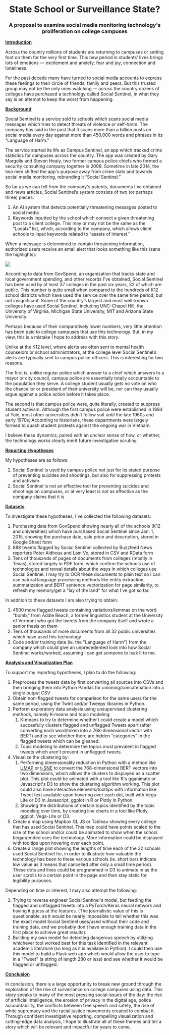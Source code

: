 <h1 style="text-align: center;">State School or Surveillance State?</h1>
<h3 style="text-align: center;"> A proposal to examine social media monitoring technology's proliferation on college campuses</h3>

<b><u>Introduction</u></b>

Across the country millions of students are returning to campuses or setting foot on them for the very first time. This new period in students’ lives brings lots of emotions — excitement and anxiety, fear and joy, connection and loneliness. 

For the past decade many have turned to social media accounts to express these feelings to their circle of friends, family and peers. But this trusted group may not be the only ones watching — across the country dozens of colleges have purchased a technology called Social Sentinel, in what they say is an attempt to keep the worst from happening.

<b><u>Background</u></b>

Social Sentinel is a service sold to schools which scans social media messages which tries to detect threats of violence or self-harm. The company has said in the past that it scans more than a billion posts on social media every day against more than 450,000 words and phrases in its “Language of Harm.” 

The service started its life as Campus Sentinel, an app which tracked crime statistics for campuses across the country. The app was created by Gary Margolis and Steven Healy, two former campus police chiefs who formed a security consulting company together in 2008. Sometime in late 2014, the two men shifted the app's purpose away from crime stats and towards social media monitoring, rebranding it “Social Sentinel.” 

So far as we can tell from the company's patents, documents I've obtained and news articles, Social Sentinel’s system consists of two (or perhaps three) pieces: 
<ol>
	<li>An AI system that detects potentially threatening messages posted to social media</li>
	<li>Keywords inputted by the school which connect a given threatening post to a client college. This may or may not be the same as the “Local+” list, which, according to the company, which allows client schools to input keywords related to “assets of interest.” </li>
</ol>
   
When a message is determined to contain threatening information, authorized users receive an email alert that looks something like this (sans the highlights):

![](https://lh6.googleusercontent.com/jjsUA_oo0rDmATgYBB0GGhUK21uZ2DFHHt3kVkJ80Zp9bTrU3_Wp79CIPnYy-SfJ_Rlpno-Wag844QV7ec4aHYOwa1rCnCsj-v6VzKHLvAYlHo2EmdbvqnAGFwY8Jx-Z3DJLPio=s0)

According to data from GovSpend, an organization that tracks state and local government spending, and other records I've obtained, Social Sentinel has been used by at least 37 colleges in the past six years, 32 of which are public. This number is quite small when compared to the hundreds of K12 school districts which have used the service over the same time period, but not insignificant. Some of the country’s largest and most well-known colleges have used Social Sentinel, including UNC-Chapel Hill, the University of Virginia, Michigan State University, MIT and Arizona State University. 

Perhaps because of their comparatively lower numbers, very little attention has been paid to college campuses that use this technology. But, in my view, this is a mistake I hope to address with this story. 

Unlike at the K12 level, where alerts are often sent to mental health counselors or school administrators, at the college level Social Sentinel’s alerts are typically sent to campus police officers. This is interesting for two reasons.

The first is, unlike regular police which answer to a chief which answers to a mayor or city council, campus police are essentially totally accountable to the population they serve. A college student usually gets no vote on who the chancellor or president of their university will be, nor can they usually argue against a police action before it takes place. 

 The second is that campus police were, quite literally, created to suppress student activism. Although the first campus police were established in 1894 at Yale, most other universities didn’t follow suit until the late 1960s and early 1970s; According to historians, these departments were largely formed to quash student protests against the ongoing war in Vietnam. 

I believe these dynamics, paired with an unclear sense of how, or whether, the technology works clearly merit future investigative scrutiny. 

<b><u>Reporting Hypotheses</u></b>

My hypotheses are as follows:
<ol>
	<li>Social Sentinel is used by campus police not just for its stated purpose of preventing suicides and shootings, but also for suppressing protests and activism</li>
	<li>Social Sentinel is not an effective tool for preventing suicides and shootings on campuses, or at very least is not as effective as the company claims that it is</li> 
</ol>

<b><u>Datasets</u></b>

To investigate these hypotheses, I've collected the following datasets:
<ol>
	<li>Purchasing data from GovSpend showing nearly all of the schools (K12 and universities) which have purchased Social Sentinel since Jan. 1,  2015,  showing the purchase date, sale price and description, stored in Google Sheet form</li>
	<li>888 tweets flagged by Social Sentinel collected by Buzzfeed News reporters Peter Aldhous and Lam Vo, stored in CSV and RData form</li>
	<li>Tens of thousands of pages of documents from colleges (mostly in Texas), stored largely in PDF form, which confirm the schools use of technologies and reveal details about the ways in which colleges use Social Sentinel. I may try to OCR these documents to plain text so I can use natural language processing methods like entity extraction, summarization and BERT sentence vectorization for page similarity,  to refresh my memory/get a "lay of the land" for what I've got so far.</li>
</ol> 
In addition to these datasets I am also trying to obtain:
<ol>
	<li>4500 more flagged tweets containing variations/lemmas on the word "bomb," from Addie Beach, a former linguistics student at the University of Vermont who got the tweets from the company itself and wrote a senior thesis on them</li>
	<li>Tens of thousands of more documents from all 32 public universities which have used this technology</li>
	<li>Code and/or training data (ie. the "Language of Harm") from the company which could give an unprecedented look into how Social Sentinel works/worked, assuming I can get someone to leak it to me.</li>
</ol>

<b><u>Analysis and Visualization Plan</u></b>

To support my reporting hypotheses, I plan to do the following:
<ol>
	<li>Preprocess the tweets data by first converting all sources into CSVs and then bringing them into Python Pandas for unioning/concatenation into a single output CSV</li>
	<li>Obtain non-flagged tweets for comparison for the same users for the same period, using the Twint and/or Tweepy libraries in Python. </li>
	<li>Perform exploratory data analysis using unsupervised clustering methods, namely K-means and topic modeling: <ol>
		<li>K-means to try to determine whether I could create a model which succesfully clusters flagged and unflagged Tweets apart (after converting each word/token into a 768-dimensional vector with BERT) and to see whether there are hidden "categories" in the flagged tweets which can be gleaned. </li>
		<li>Topic modeling to determine the topics most prevalent in flagged tweets which aren't present in unflagged tweets.</li>
		</ol></li>
	<li>Visualize the clustering by: <ol>
		<li>Performing dimensionality reduction in Python with a method like <a href="https://umap-learn.readthedocs.io/en/latest/"> UMAP</a> or <a href="https://towardsdatascience.com/t-sne-clearly-explained-d84c537f53a">t-SNE</a> to convert the 768-dimensional BERT vectors into two dimensions, which allows the clusters to displayed as a scatter plot. This plot could be animated with a tool like R's gganimate or Javascript's D3 to show the clustering algorithm working. This plot could also have interactive elements/tooltips with information like Tweet text available upon hovering over each dot, built with Vega-Lite or D3 in Javascript, ggplot in R or Plotly in Python.</li>
		<li>Showing the distributions of certain topics identified by the topic modeling over time, by creating line charts in a tool like Plotly, ggplot, Vega-Lite or D3.</li>
		</ol>
	<li>Create a map using Mapbox GL JS or Tableau showing every college that has used Social Sentinel. This map could have points scaled to the size of the school and/or could be animated to show when the school began/ended uses the technology. More information could be displayed with tooltips upon hovering over each point.</li>
	<li>Create a range plot showing the lengths of time each of the 32 schools used Social Sentinel for, in order to illustrate how valuable the technology has been to these various schools (ie. short bars indicate low value as it means that cancelled after only a small time period). These dots and lines could be programmed in D3 to animate in as the user scrolls to a certain point in the page and then stay static for legibility purposes.</li> 
	</ol>
	Depending on time or interest, I may also attempt the following:
	<ol>
	<li>Trying to reverse engineer Social Sentinel's model, but feeding the flagged and unflagged tweets into a PyTorch/Keras neural network and having it guess at the features. (The journalistic value of this is questionable, as it would be nearly impossible to tell whether this was the exact model Social Sentinel uses/used without their code and training data, and we probably don't have enough training data in the first place to achieve great results). </li>
	<li>Building my own model for detecting dangerous speech by utilizing whichever tool worked best for this task identified in the relevant academic literature (so long as it is availabe in Python). I could then use this model to build a Flask web app which would allow the user to type in a "Tweet" (a string of length 280 or less) and see whether it would be flagged or unflagged.</li></ol>
	
<b><u>Conclusion</u></b>
 
In conclusion, there is a large opportunity to break new ground through the exploration of the rise of surveillance on college campuses using data. This story speaks to many of the most pressing social issues of the day: the rise of artificial intelligence, the erosion of privacy in the digital age, police accountability, the conflicts between free speech and safety, the rise of white supremacy and the racial justice movements created to combat it. Through confident investigative reporting, compelling visualization and cutting-edge data analysis, I hope to illustrate all of these themes and tell a story which will be relevant and impactful for years to come.